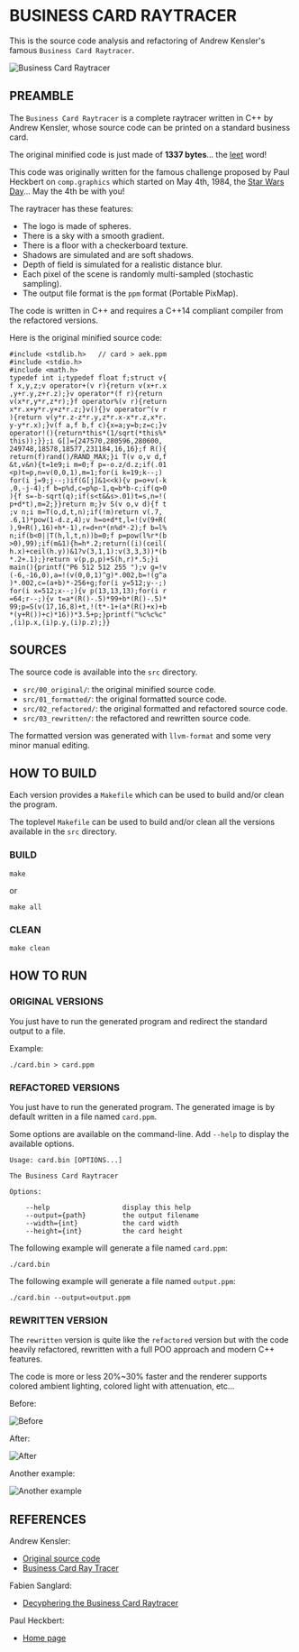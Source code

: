 # BUSINESS CARD RAYTRACER

This is the source code analysis and refactoring of Andrew Kensler's famous `Business Card Raytracer`.

![Business Card Raytracer](doc/aek-old.png)

## PREAMBLE

The `Business Card Raytracer` is a complete raytracer written in C++ by Andrew Kensler, whose source code can be printed on a standard business card.

The original minified code is just made of **1337 bytes**... the [leet](https://en.wikipedia.org/wiki/Leet) word!

This code was originally written for the famous challenge proposed by Paul Heckbert on `comp.graphics` which started on May 4th, 1984, the [Star Wars Day](https://en.wikipedia.org/wiki/Star_Wars_Day)... May the 4th be with you!

The raytracer has these features:

  - The logo is made of spheres.
  - There is a sky with a smooth gradient.
  - There is a floor with a checkerboard texture.
  - Shadows are simulated and are soft shadows.
  - Depth of field is simulated for a realistic distance blur.
  - Each pixel of the scene is randomly multi-sampled (stochastic sampling).
  - The output file format is the `ppm` format (Portable PixMap).

The code is written in C++ and requires a C++14 compliant compiler from the refactored versions.

Here is the original minified source code:

```
#include <stdlib.h>   // card > aek.ppm
#include <stdio.h>
#include <math.h>
typedef int i;typedef float f;struct v{
f x,y,z;v operator+(v r){return v(x+r.x
,y+r.y,z+r.z);}v operator*(f r){return
v(x*r,y*r,z*r);}f operator%(v r){return
x*r.x+y*r.y+z*r.z;}v(){}v operator^(v r
){return v(y*r.z-z*r.y,z*r.x-x*r.z,x*r.
y-y*r.x);}v(f a,f b,f c){x=a;y=b;z=c;}v
operator!(){return*this*(1/sqrt(*this%*
this));}};i G[]={247570,280596,280600,
249748,18578,18577,231184,16,16};f R(){
return(f)rand()/RAND_MAX;}i T(v o,v d,f
&t,v&n){t=1e9;i m=0;f p=-o.z/d.z;if(.01
<p)t=p,n=v(0,0,1),m=1;for(i k=19;k--;)
for(i j=9;j--;)if(G[j]&1<<k){v p=o+v(-k
,0,-j-4);f b=p%d,c=p%p-1,q=b*b-c;if(q>0
){f s=-b-sqrt(q);if(s<t&&s>.01)t=s,n=!(
p+d*t),m=2;}}return m;}v S(v o,v d){f t
;v n;i m=T(o,d,t,n);if(!m)return v(.7,
.6,1)*pow(1-d.z,4);v h=o+d*t,l=!(v(9+R(
),9+R(),16)+h*-1),r=d+n*(n%d*-2);f b=l%
n;if(b<0||T(h,l,t,n))b=0;f p=pow(l%r*(b
>0),99);if(m&1){h=h*.2;return((i)(ceil(
h.x)+ceil(h.y))&1?v(3,1,1):v(3,3,3))*(b
*.2+.1);}return v(p,p,p)+S(h,r)*.5;}i
main(){printf("P6 512 512 255 ");v g=!v
(-6,-16,0),a=!(v(0,0,1)^g)*.002,b=!(g^a
)*.002,c=(a+b)*-256+g;for(i y=512;y--;)
for(i x=512;x--;){v p(13,13,13);for(i r
=64;r--;){v t=a*(R()-.5)*99+b*(R()-.5)*
99;p=S(v(17,16,8)+t,!(t*-1+(a*(R()+x)+b
*(y+R())+c)*16))*3.5+p;}printf("%c%c%c"
,(i)p.x,(i)p.y,(i)p.z);}}
```

## SOURCES

The source code is available into the `src` directory.

  - `src/00_original/`: the original minified source code.
  - `src/01_formatted/`: the original formatted source code.
  - `src/02_refactored/`: the original formatted and refactored source code.
  - `src/03_rewritten/`: the refactored and rewritten source code.

The formatted version was generated with `llvm-format` and some very minor manual editing.

## HOW TO BUILD

Each version provides a `Makefile` which can be used to build and/or clean the program.

The toplevel `Makefile` can be used to build and/or clean all the versions available in the `src` directory.

### BUILD

```
make
```

or

```
make all
```

### CLEAN

```
make clean
```

## HOW TO RUN

### ORIGINAL VERSIONS

You just have to run the generated program and redirect the standard output to a file.

Example:

```
./card.bin > card.ppm
```

### REFACTORED VERSIONS

You just have to run the generated program. The generated image is by default written in a file named `card.ppm`.

Some options are available on the command-line. Add `--help` to display the available options.

```
Usage: card.bin [OPTIONS...]

The Business Card Raytracer

Options:

    --help                  display this help
    --output={path}         the output filename
    --width={int}           the card width
    --height={int}          the card height

```

The following example will generate a file named `card.ppm`:

```
./card.bin
```

The following example will generate a file named `output.ppm`:

```
./card.bin --output=output.ppm
```

### REWRITTEN VERSION

The `rewritten` version is quite like the `refactored` version but with the code heavily refactored, rewritten with a full POO approach and modern C++ features.

The code is more or less 20%~30% faster and the renderer supports colored ambient lighting, colored light with attenuation, etc...

Before:

![Before](doc/aek-old.png)

After:

![After](doc/aek-new.png)

Another example:

![Another example](doc/ponceto.png)

## REFERENCES

Andrew Kensler:

  - [Original source code](https://web.archive.org/web/20150722052342/http://www.cs.utah.edu/~aek/code/card.cpp)
  - [Business Card Ray Tracer](http://eastfarthing.com/blog/2016-01-12-card/)

Fabien Sanglard:

  - [Decyphering the Business Card Raytracer](https://fabiensanglard.net/rayTracing_back_of_business_card/)

Paul Heckbert:

  - [Home page](http://www.cs.cmu.edu/~ph/)
